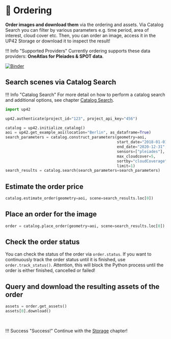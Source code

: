 # :postbox: Ordering

**Order images and download them** via the ordering and assets. 
Via Catalog Search you can filter by various parameters e.g. time period, area of interest, cloud cover etc.
Then, you can order an image, access it in the UP42 Storage or download it to inspect the result!

!!! Info "Supported Providers"
    Currently ordering supports these data providers: **OneAtlas for Pleiades & SPOT data**.


[![Binder](https://mybinder.org/badge_logo.svg)](https://mybinder.org/v2/gh/up42/up42-py/master?filepath=examples%2Fguides%2Fordering.ipynb)

## Search scenes via Catalog Search

!!! Info "Catalog Search"
    For more detail on how to perform a catalog search and additional options, see chapter [Catalog Search](./catalog.md).

```python
import up42

up42.authenticate(project_id="123", project_api_key="456")

catalog = up42.initialize_catalog()
aoi = up42.get_example_aoi(location="Berlin", as_dataframe=True)
search_parameters = catalog.construct_parameters(geometry=aoi, 
                                                 start_date="2018-01-01",
                                                 end_date="2020-12-31",
                                                 sensors=["pleiades"],
                                                 max_cloudcover=5,
                                                 sortby="cloudCoverage", 
                                                 limit=1)
search_results = catalog.search(search_parameters=search_parameters)

```

## Estimate the order price

```python
catalog.estimate_order(geometry=aoi, scene=search_results.loc[0])
```

## Place an order for the image

```python
order = catalog.place_order(geometry=aoi, scene=search_results.loc[0])
```

## Check the order status

You can check the status of the order via `order.status`. If you want to continuously track the 
order status until it is finished, use `order.track_status()`. Attention, this will block the Python process 
until the order is either finished, cancelled or failed!


## Query and download the resulting assets of the order

```python
assets = order.get_assets()
assets[0].download()
```

<br>

!!! Success "Success!"
    Continue with the [Storage](storage.md) chapter!
